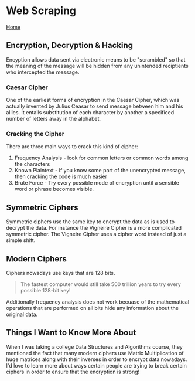 # Web Scraping

[Home](../index.md)

## Encryption, Decryption & Hacking

Encyption allows data sent via electronic means to be "scrambled" so that the meaning of the message will be hidden from any unintended reciptients who intercepted the message.

### Caesar Cipher

One of the earliest forms of encryption in the Caesar Cipher, which was actually invented by Julius Ceasar to send message between him and his allies. It entails substitution of each character by another a specificed number of letters away in the alphabet.

### Cracking the Cipher

There are three main ways to crack this kind of cipher:

1. Frequency Analysis - look for common letters or common words among the characters
2. Known Plaintext - If you know some part of the unencrypted message, then cracking the code is much easier
3. Brute Force - Try every possible mode of encryption until a sensible word or phrase becomes visible.

## Symmetric Ciphers

Symmetric ciphers use the same key to encrypt the data as is used to decrypt the data. For instance the Vigneire Cipher is a more complicated symmetric cipher. The Vigneire Cipher uses a cipher word instead of just a simple shift.

## Modern Ciphers

Ciphers nowadays use keys that are 128 bits.

> The fastest computer would still take 500 trillion years to try every possible 128-bit key!

Additionally frequency analysis does not work becuase of the mathematical operations that are performed on all bits hide any information about the original data.

## Things I Want to Know More About

When I was taking a college Data Structures and Algorithms course, they mentioned the fact that many modern ciphers use Matrix Multiplication of huge matrices along with their inverses in order to encrypt data nowadays. I'd love to learn more about ways certain people are trying to break certain ciphers in order to ensure that the encryption is strong!

